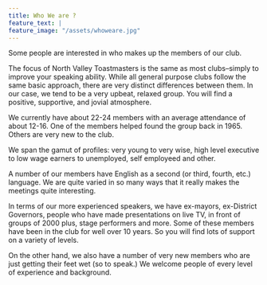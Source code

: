 ```yaml
---
title: Who We are ?
feature_text: |
feature_image: "/assets/whoweare.jpg"
---
```


Some people are interested in who makes up the members of our club.

The focus of North Valley Toastmasters is the same as most clubs–simply to improve your speaking ability. While all general purpose clubs follow the same basic approach, there are very distinct differences between them. In our case, we tend to be a very upbeat, relaxed group. You will find a positive, supportive, and jovial atmosphere.

We currently have about 22-24 members with an average attendance of about 12-16. One of the members helped found the group back in 1965. Others are very new to the club.

We span the gamut of profiles: very young to very wise, high level executive to low wage earners to unemployed, self employeed and other.

A number of our members have English as a second (or third, fourth, etc.) language. We are quite varied in so many ways that it really makes the meetings quite interesting.

In terms of our more experienced speakers, we have ex-mayors, ex-District Governors, people who have made presentations on live TV, in front of groups of 2000 plus, stage performers and more. Some of these members have been in the club for well over 10 years. So you will find lots of support on a variety of levels.

On the other hand, we also have a number of very new members who are just getting their feet wet (so to speak.) We welcome people of every level of experience and background.
